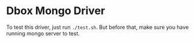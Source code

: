 # Dbox Mongo Driver

To test this driver, just run `./test.sh`. But before that, make sure you have running mongo server to test.
